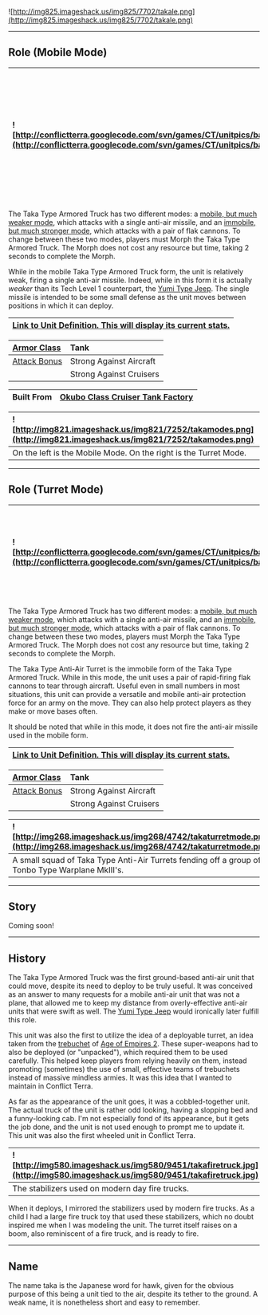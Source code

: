![http://img825.imageshack.us/img825/7702/takale.png](http://img825.imageshack.us/img825/7702/takale.png)


---


## Role (Mobile Mode) ##

|![http://conflictterra.googlecode.com/svn/games/CT/unitpics/baatruck.png](http://conflictterra.googlecode.com/svn/games/CT/unitpics/baatruck.png)|Light truck armed with an anti-air missile.  Can morph into a more powerful anti-air turret.|
|:------------------------------------------------------------------------------------------------------------------------------------------------|:-------------------------------------------------------------------------------------------|

The Taka Type Armored Truck has two different modes: a [mobile, but much weaker mode](http://code.google.com/p/conflictterra/wiki/NKGTakaTypeArmoredTruck#Role_(Mobile_Mode)), which attacks with a single anti-air missile, and an [immobile, but much stronger mode](http://code.google.com/p/conflictterra/wiki/NKGTakaTypeArmoredTruck#Role_(Turret_Mode)), which attacks with a pair of flak cannons.  To change between these two modes, players must Morph the Taka Type Armored Truck.  The Morph does not cost any resource but time, taking 2 seconds to complete the Morph.

While in the mobile Taka Type Armored Truck form, the unit is relatively weak, firing a single anti-air missile.  Indeed, while in this form it is actually _weaker_ than its Tech Level 1 counterpart, the [Yumi Type Jeep](http://code.google.com/p/conflictterra/wiki/NKGYumiTypeJeep).  The single missile is intended to be some small defense as the unit moves between positions in which it can deploy.

|[Link to Unit Definition.  This will display its current stats.](http://code.google.com/p/conflictterra/source/browse/games/CT/units/baatruck.lua)|
|:-------------------------------------------------------------------------------------------------------------------------------------------------|

|[Armor Class](http://code.google.com/p/conflictterra/wiki/ArmorSystem)|Tank|
|:---------------------------------------------------------------------|:---|
|[Attack Bonus](http://code.google.com/p/conflictterra/wiki/ArmorSystem)|Strong Against Aircraft|
|                                                                      |Strong Against Cruisers|

|Built From|[Okubo Class Cruiser Tank Factory](http://code.google.com/p/conflictterra/wiki/NKGOkuboClassCruiser)|
|:---------|:---------------------------------------------------------------------------------------------------|

|![http://img821.imageshack.us/img821/7252/takamodes.png](http://img821.imageshack.us/img821/7252/takamodes.png)|
|:--------------------------------------------------------------------------------------------------------------|
|On the left is the Mobile Mode.  On the right is the Turret Mode.                                              |


---


## Role (Turret Mode) ##

|![http://conflictterra.googlecode.com/svn/games/CT/unitpics/baatruckturret.png](http://conflictterra.googlecode.com/svn/games/CT/unitpics/baatruckturret.png)|Immobile flak turret.  Can morph back into Anti-Air Truck.|
|:------------------------------------------------------------------------------------------------------------------------------------------------------------|:---------------------------------------------------------|

The Taka Type Armored Truck has two different modes: a [mobile, but much weaker mode](http://code.google.com/p/conflictterra/wiki/NKGTakaTypeArmoredTruck#Role_(Mobile_Mode)), which attacks with a single anti-air missile, and an [immobile, but much stronger mode](http://code.google.com/p/conflictterra/wiki/NKGTakaTypeArmoredTruck#Role_(Turret_Mode)), which attacks with a pair of flak cannons.  To change between these two modes, players must Morph the Taka Type Armored Truck.  The Morph does not cost any resource but time, taking 2 seconds to complete the Morph.

The Taka Type Anti-Air Turret is the immobile form of the Taka Type Armored Truck.  While in this mode, the unit uses a pair of rapid-firing flak cannons to tear through aircraft.  Useful even in small numbers in most situations, this unit can provide a versatile and mobile anti-air protection force for an army on the move.  They can also help protect players as they make or move bases often.

It should be noted that while in this mode, it does not fire the anti-air missile used in the mobile form.

|[Link to Unit Definition.  This will display its current stats.](http://code.google.com/p/conflictterra/source/browse/games/CT/units/baatruckturret.lua)|
|:-------------------------------------------------------------------------------------------------------------------------------------------------------|

|[Armor Class](http://code.google.com/p/conflictterra/wiki/ArmorSystem)|Tank|
|:---------------------------------------------------------------------|:---|
|[Attack Bonus](http://code.google.com/p/conflictterra/wiki/ArmorSystem)|Strong Against Aircraft|
|                                                                      |Strong Against Cruisers|

|![http://img268.imageshack.us/img268/4742/takaturretmode.png](http://img268.imageshack.us/img268/4742/takaturretmode.png)|
|:------------------------------------------------------------------------------------------------------------------------|
|A small squad of Taka Type Anti-Air Turrets fending off a group of Tonbo Type Warplane MkIII's.                          |


---


## Story ##
Coming soon!


---


## History ##
The Taka Type Armored Truck was the first ground-based anti-air unit that could move, despite its need to deploy to be truly useful.  It was conceived as an answer to many requests for a mobile anti-air unit that was not a plane, that allowed me to keep my distance from overly-effective anti-air units that were swift as well.  The [Yumi Type Jeep](http://code.google.com/p/conflictterra/wiki/NKGYumiTypeJeep) would ironically later fulfill this role.

This unit was also the first to utilize the idea of a deployable turret, an idea taken from the [trebuchet](http://en.wikipedia.org/wiki/Trebuchet) of [Age of Empires 2](http://en.wikipedia.org/wiki/Age_of_Empires_II:_The_Age_of_Kings).  These super-weapons had to also be deployed (or "unpacked"), which required them to be used carefully.  This helped keep players from relying heavily on them, instead promoting (sometimes) the use of small, effective teams of trebuchets instead of massive mindless armies.  It was this idea that I wanted to maintain in Conflict Terra.

As far as the appearance of the unit goes, it was a cobbled-together unit.  The actual truck of the unit is rather odd looking, having a slopping bed and a funny-looking cab.  I'm not especially fond of its appearance, but it gets the job done, and the unit is not used enough to prompt me to update it.  This unit was also the first wheeled unit in Conflict Terra.

|![http://img580.imageshack.us/img580/9451/takafiretruck.jpg](http://img580.imageshack.us/img580/9451/takafiretruck.jpg)|
|:----------------------------------------------------------------------------------------------------------------------|
|The stabilizers used on modern day fire trucks.                                                                        |

When it deploys, I mirrored the stabilizers used by modern fire trucks.  As a child I had a large fire truck toy that used these stabilizers, which no doubt inspired me when I was modeling the unit.  The turret itself raises on a boom, also reminiscent of a fire truck, and is ready to fire.


---


## Name ##
The name taka is the Japanese word for hawk, given for the obvious purpose of this being a unit tied to the air, despite its tether to the ground.  A weak name, it is nonetheless short and easy to remember.